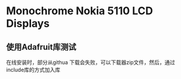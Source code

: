 # Monochrome Nokia 5110 LCD Displays

## 使用Adafruit库测试

在线安装时，部分从githua 下载会失败，可以下载器zip文件，然后，通过include库的方式加入库

